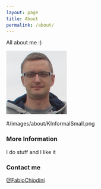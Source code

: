 ```yaml
---
layout: page
title: About
permalink: /about/
---
```


All about me :)

![Alt text](/images/about/KInformalSmall-1.png "KInformalSmall-1")






#/images/about/KInformalSmall.png

### More Information

I do stuff and I like it

### Contact me

[@FabioChiodini](mailto:email@domain.com)
